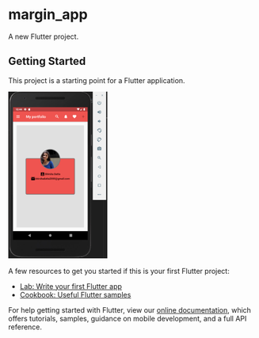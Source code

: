# margin_app

A new Flutter project.

## Getting Started

This project is a starting point for a Flutter application.


<img src="/assets/interface1.PNG" alt="appview1" width="200vw" height="auto"> </img>

A few resources to get you started if this is your first Flutter project:

- [Lab: Write your first Flutter app](https://flutter.dev/docs/get-started/codelab)
- [Cookbook: Useful Flutter samples](https://flutter.dev/docs/cookbook)

For help getting started with Flutter, view our
[online documentation](https://flutter.dev/docs), which offers tutorials,
samples, guidance on mobile development, and a full API reference.

